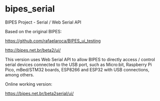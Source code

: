 # bipes_serial
BIPES Project - Serial / Web Serial API 

Based on the original BIPES:

https://github.com/rafaelaroca/BIPES_ui_testing

http://bipes.net.br/beta2/ui/


This version uses Web Serial API to allow BIPES to directly access / control serial devices connected to the USB port, such as Micro:bit, Raspberry Pi Pico, mBed/STM32 boards, ESP8266 and ESP32 with USB connections, among others.

Online working version:

https://bipes.net.br/beta2serial/ui/
